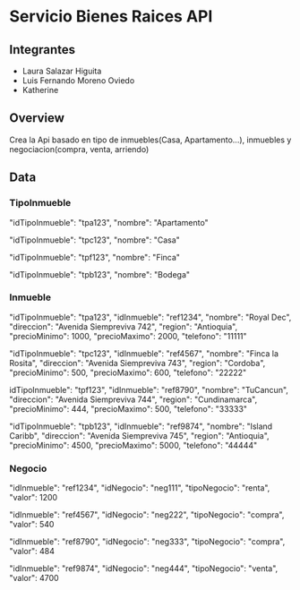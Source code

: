 # Servicio Bienes Raices API

## Integrantes
- Laura Salazar Higuita
- Luis Fernando Moreno Oviedo
- Katherine 

## Overview  
Crea la Api basado en tipo de inmuebles(Casa, Apartamento...), inmuebles y negociacion(compra, venta, arriendo)

## Data
### TipoInmueble
"idTipoInmueble": "tpa123",
"nombre": "Apartamento"
  
"idTipoInmueble": "tpc123",
"nombre": "Casa"
  
"idTipoInmueble": "tpf123",
"nombre": "Finca"
  
"idTipoInmueble": "tpb123",
"nombre": "Bodega"
	
### Inmueble
"idTipoInmueble": "tpa123",
"idInmueble": "ref1234",
"nombre": "Royal Dec",
"direccion": "Avenida Siempreviva 742",
"region": "Antioquia",
"precioMinimo": 1000,
"precioMaximo": 2000,
"telefono": "11111"
		
"idTipoInmueble": "tpc123",
"idInmueble": "ref4567",
"nombre": "Finca la Rosita",
"direccion": "Avenida Siempreviva 743",
"region": "Cordoba",
"precioMinimo": 500,
"precioMaximo": 600,
"telefono": "22222"		

idTipoInmueble": "tpf123",
"idInmueble": "ref8790",
"nombre": "TuCancun",
"direccion": "Avenida Siempreviva 744",
"region": "Cundinamarca",
"precioMinimo": 444,
"precioMaximo": 500,
"telefono": "33333"
				
"idTipoInmueble": "tpb123",
"idInmueble": "ref9874",
"nombre": "Island Caribb",
"direccion": "Avenida Siempreviva 745",
"region": "Antioquia",
"precioMinimo": 4500,
"precioMaximo": 5000,
"telefono": "44444"

### Negocio
"idInmueble": "ref1234",
"idNegocio": "neg111",
"tipoNegocio": "renta",
"valor": 1200

"idInmueble": "ref4567",
"idNegocio": "neg222",
"tipoNegocio": "compra",
"valor": 540

"idInmueble": "ref8790",
"idNegocio": "neg333",
"tipoNegocio": "compra",
"valor": 484

"idInmueble": "ref9874",
"idNegocio": "neg444",
"tipoNegocio": "venta",
"valor": 4700
